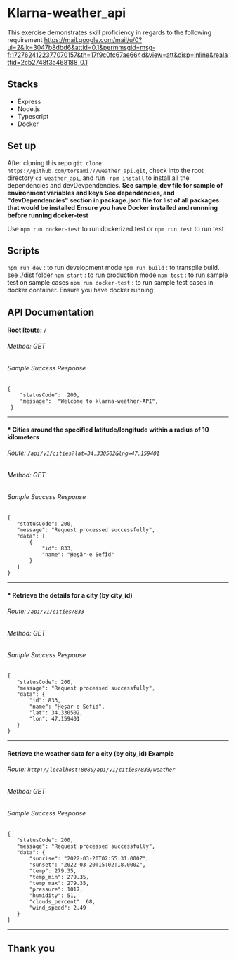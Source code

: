 # Klarna-weather_api 
This exercise demonstrates skill proficiency in regards to the following requirement
https://mail.google.com/mail/u/0?ui=2&ik=3047b8dbd6&attid=0.1&permmsgid=msg-f:1727624122377070157&th=17f9c0fc67ae664d&view=att&disp=inline&realattid=2cb2748f3a468188_0.1

## Stacks
- Express
- Node.js
- Typescript
- Docker


## Set up

After cloning this repo ```git clone https://github.com/torsami77/weather_api.git```,  check into the root directory ```cd weather_api```, and run ``` npm install``` to install all the dependencies and devDevpendencies. 
**See sample_dev file for sample of environment variables and keys**
**See dependencies, and "devDependencies" section in package.json file for list of all packages that would be installed**
**Ensure you have Docker installed and runnning before running docker-test**

Use ```npm run docker-test``` to run dockerized test or ```npm run test``` to run test
## Scripts

```npm run dev```   : to run development mode
```npm run build``` : to transpile build. see ./dist folder
```npm start```   : to run production mode
```npm test```   :  to run sample test on sample cases
```npm run docker-test```   :  to run sample test cases in docker container. Ensure you have docker running


## API Documentation
 #### Root Route:  ```/``` 
 ###### Method: GET 
 ###### Sample Success Response  
```
{
    "statusCode":  200,
    "message":  "Welcome to klarna-weather-API",
 }
```
___
#### * Cities around the specified latitude/longitude within a radius of 10 kilometers
  ###### Route: ```/api/v1/cities?lat=34.330502&lng=47.159401```
 ###### Method: GET

 ###### Sample Success Response  
 ```
{
    "statusCode": 200,
    "message": "Request processed successfully",
    "data": [
        {
            "id": 833,
            "name": "Ḩeşār-e Sefīd"
        }
    ]
}
```
___
#### * Retrieve the details for a city (by city_id)
  ###### Route: ```/api/v1/cities/833```
 ###### Method: GET

 ###### Sample Success Response  
 ```
{
    "statusCode": 200,
    "message": "Request processed successfully",
    "data": {
        "id": 833,
        "name": "Ḩeşār-e Sefīd",
        "lat": 34.330502,
        "lon": 47.159401
    }
}
```

___
#### Retrieve the weather data for a city (by city_id) Example
 ###### Route: ```http://localhost:8080/api/v1/cities/833/weather```
 ###### Method: GET
 ###### Sample Success Response  
 ```
{
    "statusCode": 200,
    "message": "Request processed successfully",
    "data": {
        "sunrise": "2022-03-20T02:55:31.000Z",
        "sunset": "2022-03-20T15:02:18.000Z",
        "temp": 279.35,
        "temp_min": 279.35,
        "temp_max": 279.35,
        "pressure": 1017,
        "humidity": 51,
        "clouds_percent": 68,
        "wind_speed": 2.49
    }
}
```
___
## Thank you
